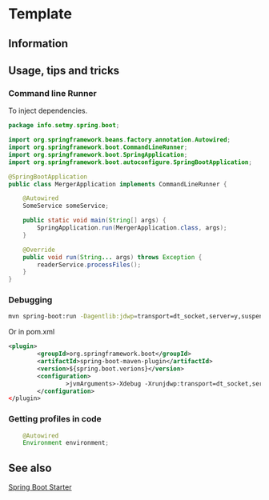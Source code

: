 # Template

## Information

## Usage, tips and tricks

### Command line Runner

To inject dependencies.

```Java
package info.setmy.spring.boot;

import org.springframework.beans.factory.annotation.Autowired;
import org.springframework.boot.CommandLineRunner;
import org.springframework.boot.SpringApplication;
import org.springframework.boot.autoconfigure.SpringBootApplication;

@SpringBootApplication
public class MergerApplication implements CommandLineRunner {

    @Autowired
    SomeService someService;

    public static void main(String[] args) {
        SpringApplication.run(MergerApplication.class, args);
    }

    @Override
    public void run(String... args) throws Exception {
        readerService.processFiles();
    }
}
```

### Debugging

```sh
mvn spring-boot:run -Dagentlib:jdwp=transport=dt_socket,server=y,suspend=n,address=8000
```

Or in pom.xml

```xml
<plugin>
        <groupId>org.springframework.boot</groupId>
        <artifactId>spring-boot-maven-plugin</artifactId>
        <version>${spring.boot.verions}</version>
        <configuration>
                >jvmArguments>-Xdebug -Xrunjdwp:transport=dt_socket,server=y,suspend=n,address=8000</jvmArguments>
        </configuration>
</plugin>
```

### Getting profiles in code

```Java
    @Autowired
    Environment environment;
```

## See also

[Spring Boot Starter](https://start.spring.io/)
